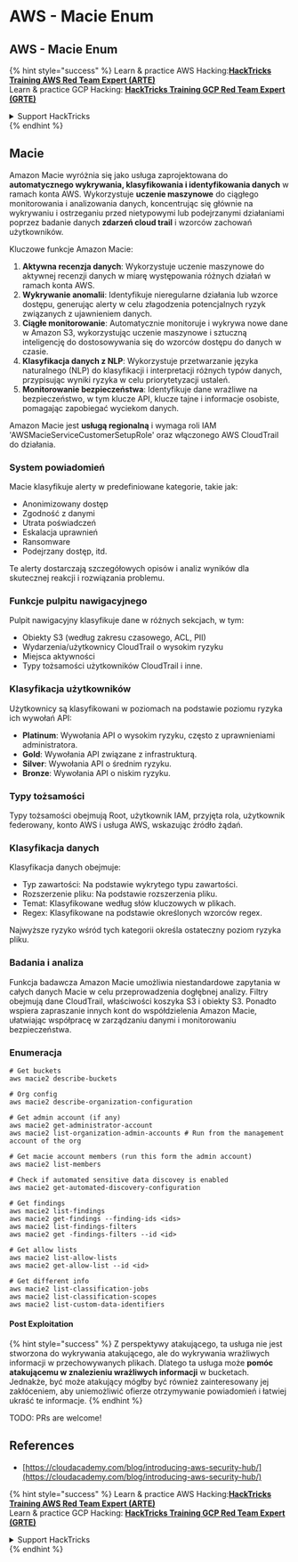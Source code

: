 # AWS - Macie Enum

## AWS - Macie Enum

{% hint style="success" %}
Learn & practice AWS Hacking:<img src="../../../../.gitbook/assets/image (1) (1) (1) (1).png" alt="" data-size="line">[**HackTricks Training AWS Red Team Expert (ARTE)**](https://training.hacktricks.xyz/courses/arte)<img src="../../../../.gitbook/assets/image (1) (1) (1) (1).png" alt="" data-size="line">\
Learn & practice GCP Hacking: <img src="../../../../.gitbook/assets/image (2) (1).png" alt="" data-size="line">[**HackTricks Training GCP Red Team Expert (GRTE)**<img src="../../../../.gitbook/assets/image (2) (1).png" alt="" data-size="line">](https://training.hacktricks.xyz/courses/grte)

<details>

<summary>Support HackTricks</summary>

* Check the [**subscription plans**](https://github.com/sponsors/carlospolop)!
* **Join the** 💬 [**Discord group**](https://discord.gg/hRep4RUj7f) or the [**telegram group**](https://t.me/peass) or **follow** us on **Twitter** 🐦 [**@hacktricks\_live**](https://twitter.com/hacktricks_live)**.**
* **Share hacking tricks by submitting PRs to the** [**HackTricks**](https://github.com/carlospolop/hacktricks) and [**HackTricks Cloud**](https://github.com/carlospolop/hacktricks-cloud) github repos.

</details>
{% endhint %}

## Macie

Amazon Macie wyróżnia się jako usługa zaprojektowana do **automatycznego wykrywania, klasyfikowania i identyfikowania danych** w ramach konta AWS. Wykorzystuje **uczenie maszynowe** do ciągłego monitorowania i analizowania danych, koncentrując się głównie na wykrywaniu i ostrzeganiu przed nietypowymi lub podejrzanymi działaniami poprzez badanie danych **zdarzeń cloud trail** i wzorców zachowań użytkowników.

Kluczowe funkcje Amazon Macie:

1. **Aktywna recenzja danych**: Wykorzystuje uczenie maszynowe do aktywnej recenzji danych w miarę występowania różnych działań w ramach konta AWS.
2. **Wykrywanie anomalii**: Identyfikuje nieregularne działania lub wzorce dostępu, generując alerty w celu złagodzenia potencjalnych ryzyk związanych z ujawnieniem danych.
3. **Ciągłe monitorowanie**: Automatycznie monitoruje i wykrywa nowe dane w Amazon S3, wykorzystując uczenie maszynowe i sztuczną inteligencję do dostosowywania się do wzorców dostępu do danych w czasie.
4. **Klasyfikacja danych z NLP**: Wykorzystuje przetwarzanie języka naturalnego (NLP) do klasyfikacji i interpretacji różnych typów danych, przypisując wyniki ryzyka w celu priorytetyzacji ustaleń.
5. **Monitorowanie bezpieczeństwa**: Identyfikuje dane wrażliwe na bezpieczeństwo, w tym klucze API, klucze tajne i informacje osobiste, pomagając zapobiegać wyciekom danych.

Amazon Macie jest **usługą regionalną** i wymaga roli IAM 'AWSMacieServiceCustomerSetupRole' oraz włączonego AWS CloudTrail do działania.

### System powiadomień

Macie klasyfikuje alerty w predefiniowane kategorie, takie jak:

* Anonimizowany dostęp
* Zgodność z danymi
* Utrata poświadczeń
* Eskalacja uprawnień
* Ransomware
* Podejrzany dostęp, itd.

Te alerty dostarczają szczegółowych opisów i analiz wyników dla skutecznej reakcji i rozwiązania problemu.

### Funkcje pulpitu nawigacyjnego

Pulpit nawigacyjny klasyfikuje dane w różnych sekcjach, w tym:

* Obiekty S3 (według zakresu czasowego, ACL, PII)
* Wydarzenia/użytkownicy CloudTrail o wysokim ryzyku
* Miejsca aktywności
* Typy tożsamości użytkowników CloudTrail i inne.

### Klasyfikacja użytkowników

Użytkownicy są klasyfikowani w poziomach na podstawie poziomu ryzyka ich wywołań API:

* **Platinum**: Wywołania API o wysokim ryzyku, często z uprawnieniami administratora.
* **Gold**: Wywołania API związane z infrastrukturą.
* **Silver**: Wywołania API o średnim ryzyku.
* **Bronze**: Wywołania API o niskim ryzyku.

### Typy tożsamości

Typy tożsamości obejmują Root, użytkownik IAM, przyjęta rola, użytkownik federowany, konto AWS i usługa AWS, wskazując źródło żądań.

### Klasyfikacja danych

Klasyfikacja danych obejmuje:

* Typ zawartości: Na podstawie wykrytego typu zawartości.
* Rozszerzenie pliku: Na podstawie rozszerzenia pliku.
* Temat: Klasyfikowane według słów kluczowych w plikach.
* Regex: Klasyfikowane na podstawie określonych wzorców regex.

Najwyższe ryzyko wśród tych kategorii określa ostateczny poziom ryzyka pliku.

### Badania i analiza

Funkcja badawcza Amazon Macie umożliwia niestandardowe zapytania w całych danych Macie w celu przeprowadzenia dogłębnej analizy. Filtry obejmują dane CloudTrail, właściwości koszyka S3 i obiekty S3. Ponadto wspiera zapraszanie innych kont do współdzielenia Amazon Macie, ułatwiając współpracę w zarządzaniu danymi i monitorowaniu bezpieczeństwa.

### Enumeracja
```
# Get buckets
aws macie2 describe-buckets

# Org config
aws macie2 describe-organization-configuration

# Get admin account (if any)
aws macie2 get-administrator-account
aws macie2 list-organization-admin-accounts # Run from the management account of the org

# Get macie account members (run this form the admin account)
aws macie2 list-members

# Check if automated sensitive data discovey is enabled
aws macie2 get-automated-discovery-configuration

# Get findings
aws macie2 list-findings
aws macie2 get-findings --finding-ids <ids>
aws macie2 list-findings-filters
aws macie2 get -findings-filters --id <id>

# Get allow lists
aws macie2 list-allow-lists
aws macie2 get-allow-list --id <id>

# Get different info
aws macie2 list-classification-jobs
aws macie2 list-classification-scopes
aws macie2 list-custom-data-identifiers
```
#### Post Exploitation

{% hint style="success" %}
Z perspektywy atakującego, ta usługa nie jest stworzona do wykrywania atakującego, ale do wykrywania wrażliwych informacji w przechowywanych plikach. Dlatego ta usługa może **pomóc atakującemu w znalezieniu wrażliwych informacji** w bucketach.\
Jednakże, być może atakujący mógłby być również zainteresowany jej zakłóceniem, aby uniemożliwić ofierze otrzymywanie powiadomień i łatwiej ukraść te informacje.
{% endhint %}

TODO: PRs are welcome!

## References

* [https://cloudacademy.com/blog/introducing-aws-security-hub/](https://cloudacademy.com/blog/introducing-aws-security-hub/)

{% hint style="success" %}
Learn & practice AWS Hacking:<img src="../../../../.gitbook/assets/image (1) (1) (1) (1).png" alt="" data-size="line">[**HackTricks Training AWS Red Team Expert (ARTE)**](https://training.hacktricks.xyz/courses/arte)<img src="../../../../.gitbook/assets/image (1) (1) (1) (1).png" alt="" data-size="line">\
Learn & practice GCP Hacking: <img src="../../../../.gitbook/assets/image (2) (1).png" alt="" data-size="line">[**HackTricks Training GCP Red Team Expert (GRTE)**<img src="../../../../.gitbook/assets/image (2) (1).png" alt="" data-size="line">](https://training.hacktricks.xyz/courses/grte)

<details>

<summary>Support HackTricks</summary>

* Check the [**subscription plans**](https://github.com/sponsors/carlospolop)!
* **Join the** 💬 [**Discord group**](https://discord.gg/hRep4RUj7f) or the [**telegram group**](https://t.me/peass) or **follow** us on **Twitter** 🐦 [**@hacktricks\_live**](https://twitter.com/hacktricks_live)**.**
* **Share hacking tricks by submitting PRs to the** [**HackTricks**](https://github.com/carlospolop/hacktricks) and [**HackTricks Cloud**](https://github.com/carlospolop/hacktricks-cloud) github repos.

</details>
{% endhint %}
